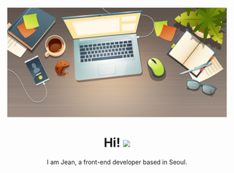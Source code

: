 [![Social banner for humblotj](https://github.com/humblotj/humblotj/blob/main/assets/banner.jpg)](http://jeanhumblot.com/)
<h1 align='center'>
    Hi! <img src="https://media.giphy.com/media/hvRJCLFzcasrR4ia7z/giphy.gif" width="25px">
    </h1>
<p align='center'>
    I am Jean, a front-end developer based in Seoul.
</p>

